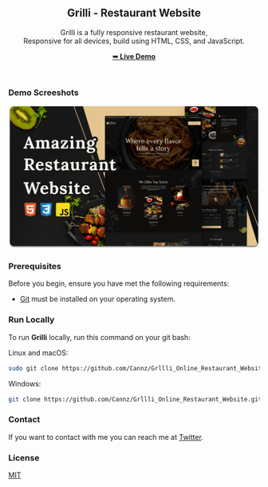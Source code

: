 <div align="center">

  <h2 align="center">Grilli - Restaurant Website</h2>

Grilli is a fully responsive restaurant website, <br />Responsive for all devices, build using HTML, CSS, and JavaScript.

<a href="https://github.com/Cannz/Grllli-Restaurant-Website.git"><strong>➥ Live Demo</strong></a>

</div>

<br />

### Demo Screeshots

![Grilli Desktop Demo](./readme-images/desktop.png "Desktop Demo")

### Prerequisites

Before you begin, ensure you have met the following requirements:

- [Git](https://git-scm.com/downloads "Download Git") must be installed on your operating system.

### Run Locally

To run **Grilli** locally, run this command on your git bash:

Linux and macOS:

```bash
sudo git clone https://github.com/Cannz/Grllli_Online_Restaurant_Website.git
```

Windows:

```bash
git clone https://github.com/Cannz/Grllli_Online_Restaurant_Website.git
```

### Contact

If you want to contact with me you can reach me at [Twitter](https://www.twitter.com/imucheru254).

### License

[MIT](https://choosealicense.com/licenses/mit/)
